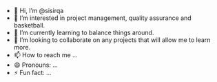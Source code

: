 - 👋 Hi, I’m @sisirqa
- 👀 I’m interested in project management, quality assurance and basketball.
- 🌱 I’m currently learning to balance things around. 
- 💞️ I’m looking to collaborate on any projects that will allow me to learn more. 
- 📫 How to reach me ...
- 😄 Pronouns: ...
- ⚡ Fun fact: ...

<!---
sisirqa/sisirqa is a ✨ special ✨ repository because its `README.md` (this file) appears on your GitHub profile.
You can click the Preview link to take a look at your changes.
--->
